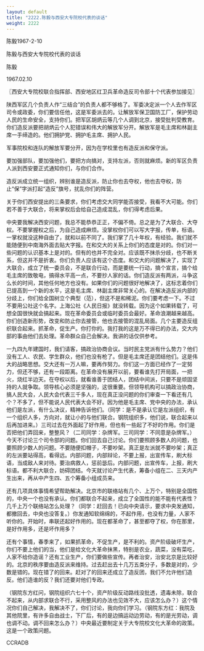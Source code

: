 ```yaml
---
layout: default
title: "2222.陈毅与西安大专院校代表的谈话"
weight: 2222
---
```


陈毅1967-2-10

陈毅与西安大专院校代表的谈话

陈毅

1967.02.10

〖西安大专院校联合指挥部、西安地区红卫兵革命造反司令部十个代表参加接见〗

陕西军区几个负责人作“三结合”的负责人都不够格了。军委决定派一个人去作军区司令或政委，你们要信任他，这是军委派去的。让解放军保卫国防工厂，保护劳动人民的生命安全，支持你们。把军区胡炳云等几个人调到北京，接受批判受教育。你们造反派要把胡炳云个人犯错误和伟大的解放军分开。解放军是毛主席和林副主席一手缔造的。他们拥护党、拥护毛主席、拥护人民。

军事院校和连队的解放军要分开，因为在学校里也有造反派和保守派。

要加强部队，要加强他们，要把方向搞对，支持左派，否则就麻烦。新的军区负责人派到西安要正式通知你们，与你们合作。

造反派成立统一组织，辨别谁是造反派，防止你也去夺权，他也去夺权，防止“保”字派打起“造反”旗号，扰乱你们的阵营。

关于你们西安提出的三条要求，你们考虑交大同学能否接受，我看不大可能。你们若不善于大联合，将来掌权后会给自己造成混乱，你们得考虑后果。

中央要我解决西安问题，我总不能恭恭正正，不偏不倚。总之是为了大联合、大夺权。不要掌握权之后，为自己造成麻烦。没掌权你们可以写大字报，传单，标语。一掌权就没这种自由了，就和以前不同了。我们掌了几十年权，有经验。我们就不能随便到中南海外面去贴大字报。在和交大的关系上你们的态度是对的。你们对一些问题的认识基本上是对的。但有的也并不完全对。应该既不抹杀分歧，也不断关系，但这并不是折衷。你们负责人应该有这个态度。和交大的问题解决了，实现了大联合，成立了统一委员会，不是联合行动，而是要统一行动，搞个宣言，搞个给毛主席的致敬电，搞得水平高一点，不要抄人家的话。你们造反派有两派，斗争这么长的时间，其他任何地方也没有。如果你们的问题很好地解决了，这标志着你们已提高到一个新的水平，这是毛主席、林副主席非常关心的。在解决造反派内部的分歧上，你们给全国树立个典型（范），但这不是和稀泥。你们要考虑一下。不过不要用公社这个名字。上海公社《人民日报》就没转载。因为这个如果转载了，可想全国很快就会搞起来。现在革命委员会或临时委员会最好。革命浪潮越来越高。你们创造新形势，改变和防止你去接管，他也去接管的混乱局面。几个主要造反组织联合起来。抓革命，促生产。你打你的。我打我的这是万不得已的办法，交大内部的事由他们去处理。革命群众自己会解决。我讲的话仅供参考。

一九四九年建国时，我们请客，搞政治协商会议。当时民主党派有什么势力？他们没有工人、农民、学生群众，他们也没有枪了。但是毛主席还是团结他们。这是伟大的战略思想。交大还有一万人嘛，要再作努力。你们这一方面已经作了一定努力，但还不够，还有一段距离。在革命没有展开以前，要看谁先打开局面，一把火，烧红半边天。在夺权以后，就看谁善于团结人，团结中间派，只要不是顽固坚持的人就争取。领导核心必须是坚强的，这很重要。但领导机构可以搞政治协商，搞人民大会，人民大会代表三千多人，现在真正没问题的你们审查一下看还有几个？不多了，但不能说人民代表大会不好。因为他是毛主席、党中央的办法，承认他们是左派，有什么决议，精神告诉他们。（同学：是不是承认它是左派组织，有一个组织人多，方向对，就让小的与他们联合。钢院组织多，他们说，联合起来以后再加进来。）三司过去在外面起了好作用，但也有一些起了不好的作用。你们是否把他们弄回来，整整风？（二司同学：杂牌军。三司同学：不同意是杂牌军。）今天不讨论三个司令部的问题。你们回去自己讨论。你们要照顾多数人的问题，也要照顾少数人的问题。不要随便扣帽子，不要吵架。真正是左派就不要吵架；真正的左派要站得高，看得远。内部问题，内部辩论，不要上报，出宣传车，刷大标语，当成敌人来对待。要治病救人，惩前毖后。内部问题，出宣传车，上报，刷大标语。都不利大联合，妨碍团结。今天就讨论产生代表，筹备小组在二、三天内产生出来，再从中产生四、五个筹备小组成员来。

还有几项具体事情希望帮助解决。北京市的联络站有几个、上万个，特别是全国性的，中央一个也没有承认。你们都联合不起来，成立了全国性的能不能有代表性？几千上万个联络站怎么处理？（同学：赶回去！已向中央请示，要求中央发通知，都撤回去，中央也没答复。）你发通知软绵绵的，不起作用，也没有力量，人家不听你的。开始时，串联还起好作用的。现在都革命了，甚至都夺了权，你在那里，是好作用多，还是坏作用多？

还有个事情，春季来了，如果抓革命，不促生产，是不利的。资产阶级破坏生产，你们不要上他们的当，他们是给文化大革命抹黑，特别是农业，蔬菜，没有菜吃，人家不给你造谣？还有工业生产，你们要做些宣传。再者治安，治安北京是比较好的。北京的秩序要由造反派来维持。过去赶出去十几万五类分子，多数是对的，少数是错的。现在错了的回来。赶对了的回来还成立了造反团，我们不允许他们造反。他们造谁的反？我们还要对他们专政。

（钢院东方红问，钢院组织六七十个，资产阶级反动路线没批透，遗毒未除，联合不起来，从内部求联合不行，采用整风的办法也见效不大，应该怎么办？）这个情况你们自己解决，我解决不了，你们讨论，我向你们学习。（钢院东方红：我院及其他院里，有许多自由战士，下厂后，有的是边搞运动边劳动，有的是光劳动，调也调不动。调不回来怎么办？）中央最近要制定关于大专院校文化大革命的政策。这是一个政策问题。

CCRADB

